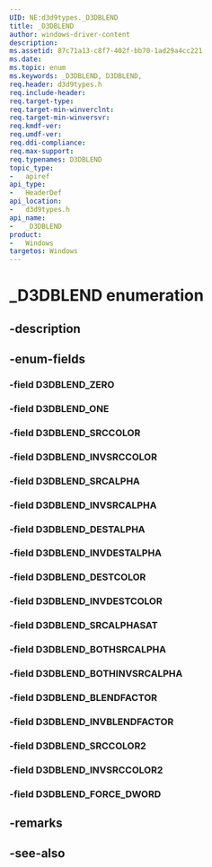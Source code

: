 ```yaml
---
UID: NE:d3d9types._D3DBLEND
title: _D3DBLEND
author: windows-driver-content
description: 
ms.assetid: 87c71a13-c8f7-402f-bb70-1ad29a4cc221
ms.date: 
ms.topic: enum
ms.keywords: _D3DBLEND, D3DBLEND, 
req.header: d3d9types.h
req.include-header:
req.target-type:
req.target-min-winverclnt:
req.target-min-winversvr:
req.kmdf-ver:
req.umdf-ver:
req.ddi-compliance:
req.max-support:
req.typenames: D3DBLEND
topic_type: 
-	apiref
api_type: 
-	HeaderDef
api_location: 
-	d3d9types.h
api_name: 
-	_D3DBLEND
product:
-	Windows
targetos: Windows
---
```


# _D3DBLEND enumeration

## -description



## -enum-fields

### -field D3DBLEND_ZERO 
### -field D3DBLEND_ONE 
### -field D3DBLEND_SRCCOLOR 
### -field D3DBLEND_INVSRCCOLOR 
### -field D3DBLEND_SRCALPHA 
### -field D3DBLEND_INVSRCALPHA 
### -field D3DBLEND_DESTALPHA 
### -field D3DBLEND_INVDESTALPHA 
### -field D3DBLEND_DESTCOLOR 
### -field D3DBLEND_INVDESTCOLOR 
### -field D3DBLEND_SRCALPHASAT 
### -field D3DBLEND_BOTHSRCALPHA 
### -field D3DBLEND_BOTHINVSRCALPHA 
### -field D3DBLEND_BLENDFACTOR 
### -field D3DBLEND_INVBLENDFACTOR 
### -field D3DBLEND_SRCCOLOR2 
### -field D3DBLEND_INVSRCCOLOR2 
### -field D3DBLEND_FORCE_DWORD 

## -remarks

## -see-also
